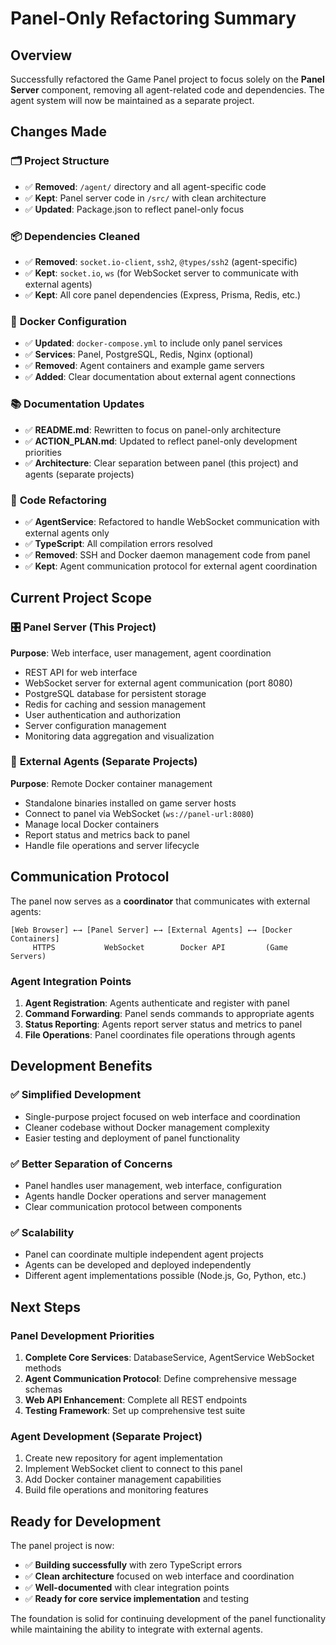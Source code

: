# Panel-Only Refactoring Summary

## Overview

Successfully refactored the Game Panel project to focus solely on the **Panel Server** component, removing all agent-related code and dependencies. The agent system will now be maintained as a separate project.

## Changes Made

### 🗂️ **Project Structure**
- ✅ **Removed**: `/agent/` directory and all agent-specific code
- ✅ **Kept**: Panel server code in `/src/` with clean architecture
- ✅ **Updated**: Package.json to reflect panel-only focus

### 📦 **Dependencies Cleaned**
- ✅ **Removed**: `socket.io-client`, `ssh2`, `@types/ssh2` (agent-specific)
- ✅ **Kept**: `socket.io`, `ws` (for WebSocket server to communicate with external agents)
- ✅ **Kept**: All core panel dependencies (Express, Prisma, Redis, etc.)

### 🐳 **Docker Configuration**
- ✅ **Updated**: `docker-compose.yml` to include only panel services
- ✅ **Services**: Panel, PostgreSQL, Redis, Nginx (optional)
- ✅ **Removed**: Agent containers and example game servers
- ✅ **Added**: Clear documentation about external agent connections

### 📚 **Documentation Updates**
- ✅ **README.md**: Rewritten to focus on panel-only architecture
- ✅ **ACTION_PLAN.md**: Updated to reflect panel-only development priorities
- ✅ **Architecture**: Clear separation between panel (this project) and agents (separate projects)

### 🔧 **Code Refactoring**
- ✅ **AgentService**: Refactored to handle WebSocket communication with external agents only
- ✅ **TypeScript**: All compilation errors resolved
- ✅ **Removed**: SSH and Docker daemon management code from panel
- ✅ **Kept**: Agent communication protocol for external agent coordination

## Current Project Scope

### 🎛️ **Panel Server** (This Project)
**Purpose**: Web interface, user management, agent coordination
- REST API for web interface
- WebSocket server for external agent communication (port 8080)
- PostgreSQL database for persistent storage
- Redis for caching and session management
- User authentication and authorization
- Server configuration management
- Monitoring data aggregation and visualization

### 🤖 **External Agents** (Separate Projects)
**Purpose**: Remote Docker container management
- Standalone binaries installed on game server hosts
- Connect to panel via WebSocket (`ws://panel-url:8080`)
- Manage local Docker containers
- Report status and metrics back to panel
- Handle file operations and server lifecycle

## Communication Protocol

The panel now serves as a **coordinator** that communicates with external agents:

```text
[Web Browser] ←→ [Panel Server] ←→ [External Agents] ←→ [Docker Containers]
     HTTPS           WebSocket        Docker API         (Game Servers)
```

### Agent Integration Points
1. **Agent Registration**: Agents authenticate and register with panel
2. **Command Forwarding**: Panel sends commands to appropriate agents
3. **Status Reporting**: Agents report server status and metrics to panel
4. **File Operations**: Panel coordinates file operations through agents

## Development Benefits

### ✅ **Simplified Development**
- Single-purpose project focused on web interface and coordination
- Cleaner codebase without Docker management complexity
- Easier testing and deployment of panel functionality

### ✅ **Better Separation of Concerns**
- Panel handles user management, web interface, configuration
- Agents handle Docker operations and server management
- Clear communication protocol between components

### ✅ **Scalability**
- Panel can coordinate multiple independent agent projects
- Agents can be developed and deployed independently
- Different agent implementations possible (Node.js, Go, Python, etc.)

## Next Steps

### **Panel Development Priorities**
1. **Complete Core Services**: DatabaseService, AgentService WebSocket methods
2. **Agent Communication Protocol**: Define comprehensive message schemas
3. **Web API Enhancement**: Complete all REST endpoints
4. **Testing Framework**: Set up comprehensive test suite

### **Agent Development** (Separate Project)
1. Create new repository for agent implementation
2. Implement WebSocket client to connect to this panel
3. Add Docker container management capabilities
4. Build file operations and monitoring features

## Ready for Development

The panel project is now:
- ✅ **Building successfully** with zero TypeScript errors
- ✅ **Clean architecture** focused on web interface and coordination
- ✅ **Well-documented** with clear integration points
- ✅ **Ready for core service implementation** and testing

The foundation is solid for continuing development of the panel functionality while maintaining the ability to integrate with external agents.
